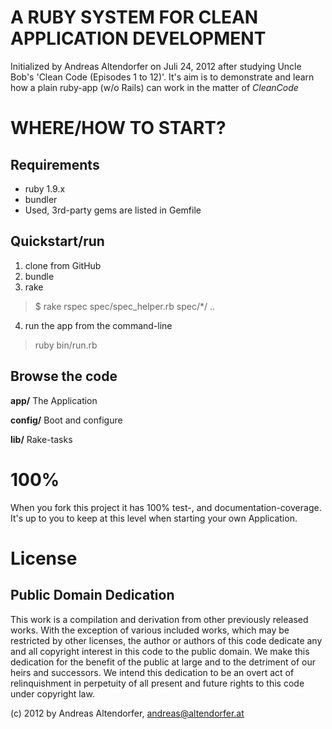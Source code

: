 A RUBY SYSTEM FOR CLEAN APPLICATION DEVELOPMENT
===============================================

Initialized by Andreas Altendorfer on Juli 24, 2012 after
studying Uncle Bob's 'Clean Code (Episodes 1 to 12)'. It's aim is to demonstrate and learn how a plain
ruby-app (w/o Rails) can work in the matter of _CleanCode_

WHERE/HOW TO START?
===================

Requirements
------------

  * ruby 1.9.x
  * bundler
  * Used, 3rd-party gems are listed in Gemfile

Quickstart/run
--------------

  1. clone from GitHub
  2. bundle
  3. rake

  > $ rake
  > rspec spec/spec_helper.rb spec/*/
  > ..

  4. run the app from the command-line

  > ruby bin/run.rb


Browse the code
---------------

**app/**
The Application

**config/**
Boot and configure

**lib/**
Rake-tasks


100%
====

When you fork this project it has 100% test-, and documentation-coverage.
It's up to you to keep at this level when starting your own Application.


License
=======

Public Domain Dedication
------------------------

This work is a compilation and derivation from other previously released works. With the exception of 
various included works, which may be restricted by other licenses, the author or authors of this code 
dedicate any and all copyright interest in this code to the public domain. We make this dedication for 
the benefit of the public at large and to the detriment of our heirs and successors. We intend this 
dedication to be an overt act of relinquishment in perpetuity of all present and future rights to this 
code under copyright law.

(c) 2012 by Andreas Altendorfer, <andreas@altendorfer.at>
